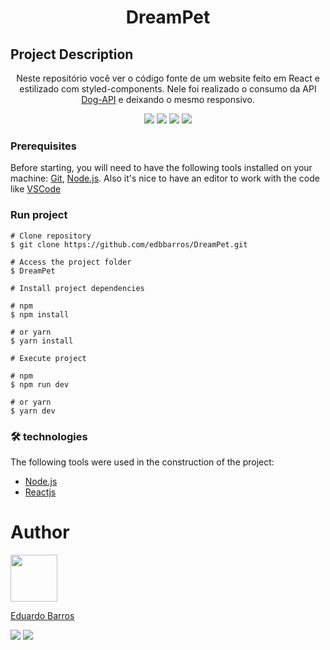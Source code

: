 <h1 align="center">
  DreamPet
</h1>

## Project Description

<p align="center">Neste repositório você ver o código fonte de um website feito em React e estilizado com styled-components. Nele foi realizado o consumo da API <a href="https://dog.ceo/dog-api/documentation/">Dog-API</a> e deixando o mesmo responsivo. 
</p>

<div align="center">
  <img src="https://img.shields.io/badge/vite-Reactjs-blue">
  <img src="https://img.shields.io/badge/license-GPLv3-brightgreen">
  <img src="https://img.shields.io/badge/node-v16.13.2-blue">
  <img src="https://img.shields.io/badge/npm-v8.5.4-blue">
</div>


### Prerequisites

Before starting, you will need to have the following tools installed on your machine:
[Git](https://git-scm.com), [Node.js](https://nodejs.org/en/).
Also it's nice to have an editor to work with the code like [VSCode](https://code.visualstudio.com/)

### Run project

```
# Clone repository
$ git clone https://github.com/edbbarros/DreamPet.git

# Access the project folder
$ DreamPet

# Install project dependencies

# npm
$ npm install

# or yarn
$ yarn install

# Execute project

# npm
$ npm run dev

# or yarn
$ yarn dev
```

### 🛠 technologies

The following tools were used in the construction of the project:

- [Node.js](https://nodejs.org/en/)
- [Reactjs](https://reactjs.org/)

# Author

<img src="https://avatars.githubusercontent.com/u/39862684?v=4" width="75" height="75px">

<a href="https://github.com/edbbarros">Eduardo Barros</a>

<div>
  <img src="https://img.shields.io/badge/linkedIn-edbbarros-blue">
  <img src="https://img.shields.io/badge/outlook-edbbarros@hotmail.com-blue">
</div>
